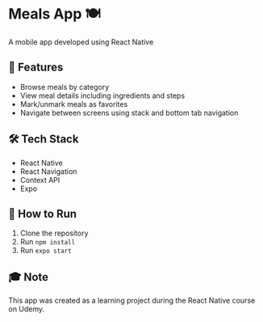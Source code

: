 # Meals App 🍽️

A mobile app developed using React Native  


## 🚀 Features
- Browse meals by category
- View meal details including ingredients and steps
- Mark/unmark meals as favorites
- Navigate between screens using stack and bottom tab navigation



## 🛠 Tech Stack
- React Native
- React Navigation
- Context API
- Expo

## 📂 How to Run
1. Clone the repository
2. Run `npm install`
3. Run `expo start`

## 🎓 Note
This app was created as a learning project during the React Native course on Udemy.


